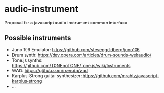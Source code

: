 # audio-instrument
Proposal for a javascript audio instrument common interface

## Possible instruments 

- Juno 106 Emulator: https://github.com/stevengoldberg/juno106
- Drum synth: https://dev.opera.com/articles/drum-sounds-webaudio/
- Tone.js synths: https://github.com/TONEnoTONE/Tone.js/wiki/Instruments
- WAD: https://github.com/rserota/wad
- Karplus-Strong guitar synthesizer: https://github.com/mrahtz/javascript-karplus-strong
- ...
